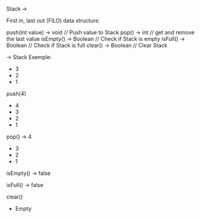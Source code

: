 Stack ->

First in, last out (FILO) data structure.

push(int value) -> void // Push value to Stack
pop() -> int // get and remove the last value
isEmpty() -> Boolean // Check if Stack is empty
isFull() -> Boolean // Check if Stack is full
clear() -> Boolean // Clear Stack

-> Stack Exemple:

- 3
- 2
- 1

push(4)

- 4
- 3
- 2
- 1

pop() -> 4

- 3
- 2
- 1

isEmpty() -> false

isFull() -> false

clear()

- Empty
